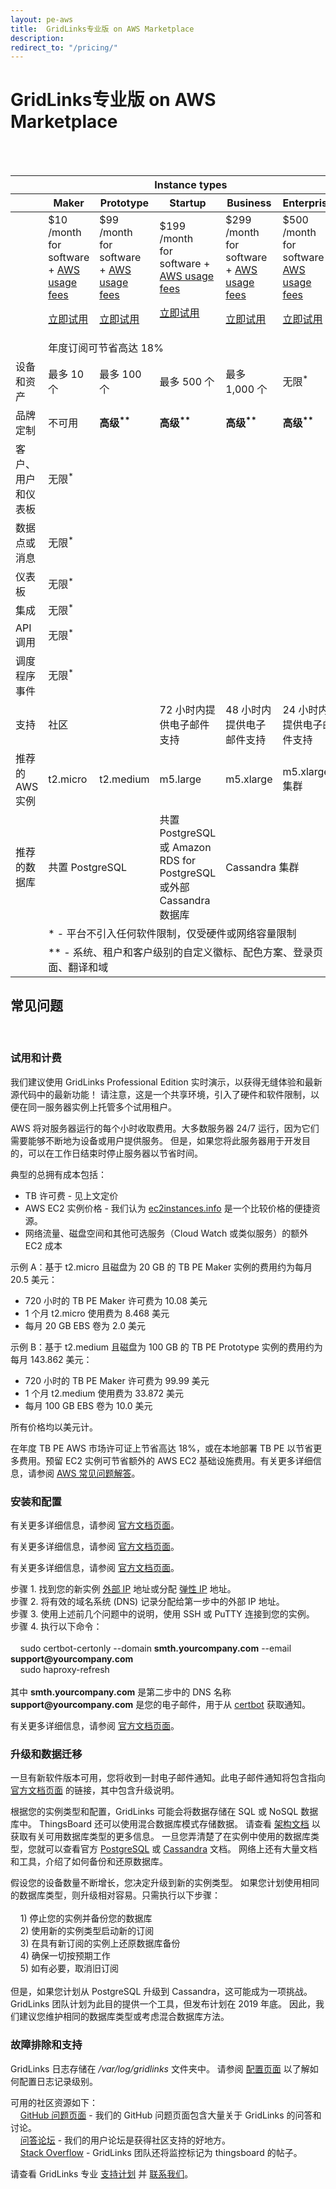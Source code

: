 ```yaml
---
layout: pe-aws
title:  GridLinks专业版 on AWS Marketplace
description: 
redirect_to: "/pricing/"
---
```


#  GridLinks专业版 on AWS Marketplace

<br>
<br>
<div id="pe-aws-pricing">
    <table>
        <thead>
            <tr>
                <th></th>
                <th colspan="5"><div class="instance-type-header">Instance types</div></th>
            </tr>
            <tr>
                <th></th>
                <th class="bottom-shadow"><div class="instance-type-header">Maker</div></th>
                <th class="bottom-shadow"><div class="instance-type-header">Prototype</div></th>
                <th class="bottom-shadow"><div class="instance-type-header">Startup</div></th>
                <th class="bottom-shadow"><div class="instance-type-header">Business</div></th>
                <th class="bottom-shadow"><div class="instance-type-header">Enterprise</div></th>
            </tr>
        </thead>
        <tbody>
            <tr class="price">
                <td></td>
                <td>
                    <div class="price-cell">
                        <div class="price">$10</div>
                        <div>/month</div>
                        <div class="price-desc">for software + <a href="javascript:void(0);" onClick="openAwsFaqNode('what-is-the-total-cost-of-ownership-tco-for-my-tb-pe-instance')">AWS usage fees</a></div>
                        <p><a href="/products/thingsboard-pe/install/aws/?instance=maker" class="button">立即试用</a></p>
                    </div>
                </td>
                <td>
                    <div class="price-cell">
                        <div class="price">$99</div>
                        <div>/month</div>
                        <div class="price-desc">for software + <a href="javascript:void(0);" onClick="openAwsFaqNode('what-is-the-total-cost-of-ownership-tco-for-my-tb-pe-instance')">AWS usage fees</a></div>
                        <p><a href="/products/thingsboard-pe/install/aws/?instance=prototype" class="button">立即试用</a></p>
                    </div>
                </td>
                <td>
                    <div class="price-cell">
                        <div class="price">$199</div>
                        <div>/month</div>
                        <div class="price-desc">for software + <a href="javascript:void(0);" onClick="openAwsFaqNode('what-is-the-total-cost-of-ownership-tco-for-my-tb-pe-instance')">AWS usage fees</a></div>
                        <p><a href="/products/thingsboard-pe/install/aws/?instance=startup" class="button">立即试用</a></p>
                    </div>
                </td>
                <td>
                    <div class="price-cell">
                        <div class="price">$299</div>
                        <div>/month</div>
                        <div class="price-desc">for software + <a href="javascript:void(0);" onClick="openAwsFaqNode('what-is-the-total-cost-of-ownership-tco-for-my-tb-pe-instance')">AWS usage fees</a></div>
                        <p><a href="/products/thingsboard-pe/install/aws/?instance=business" class="button">立即试用</a></p>           
                    </div>
                </td>
                <td>
                    <div class="price-cell">
                        <div class="price">$500</div>
                        <div>/month</div>
                        <div class="price-desc">for software + <a href="javascript:void(0);" onClick="openAwsFaqNode('what-is-the-total-cost-of-ownership-tco-for-my-tb-pe-instance')">AWS usage fees</a></div>
                        <p><a href="/products/thingsboard-pe/install/aws/?instance=enterprise" class="button">立即试用</a></p>
                    </div>
                </td>
            </tr>
            <tr class="yearly-sub">
                <td></td>
                <td colspan="5"><div class="yearly-sub-cell">年度订阅可节省高达 18%</div></td>
            </tr>
            <tr>
                <td>设备和资产</td>
                <td>最多 10 个</td>
                <td>最多 100 个</td>
                <td>最多 500 个</td>
                <td>最多 1,000 个</td>
                <td>无限<sup>*</sup></td>
            </tr>
            <tr>
                <td>品牌定制</td>
                <td>不可用</td>
                <td><b>高级<sup>**</sup></b></td>
                <td><b>高级<sup>**</sup></b></td>
                <td><b>高级<sup>**</sup></b></td>
                <td><b>高级<sup>**</sup></b></td>
            </tr>            
            <tr>
                <td>客户、用户和仪表板</td>
                <td colspan="5">无限<sup>*</sup></td>
            </tr>
            <tr>
                <td>数据点或消息</td>
                <td colspan="5">无限<sup>*</sup></td>
            </tr>
            <tr>
                <td>仪表板</td>
                <td colspan="5">无限<sup>*</sup></td>            
            </tr>
            <tr>
                <td>集成</td>
                <td colspan="5">无限<sup>*</sup></td>
            </tr>
            <tr>
                <td>API 调用</td>
                <td colspan="5">无限<sup>*</sup></td>
            </tr>
            <tr>
                <td>调度程序事件</td>
                <td colspan="5">无限<sup>*</sup></td>
            </tr>
            <tr>
                <td>支持</td>
                <td colspan="2">社区</td>
                <td>72 小时内提供电子邮件支持</td>
                <td>48 小时内提供电子邮件支持</td>
                <td>24 小时内提供电子邮件支持</td>
            </tr>
            <tr>
                <td>推荐的 AWS 实例</td>
                <td>t2.micro</td>
                <td>t2.medium</td>
                <td>m5.large</td>
                <td>m5.xlarge</td>
                <td>m5.xlarge 集群</td>
            </tr>
            <tr>
                <td>推荐的数据库</td>
                <td colspan="2">共置 PostgreSQL</td>
                <td>共置 PostgreSQL 或 Amazon RDS for PostgreSQL 或外部 Cassandra 数据库</td>
                <td colspan="2">Cassandra 集群</td>
            </tr>
            <tr>
                <td></td>
                <td class="note" colspan="5">* - 平台不引入任何软件限制，仅受硬件或网络容量限制</td>
            </tr>
            <tr>
                <td></td>
                <td class="note" colspan="5">** - 系统、租户和客户级别的自定义徽标、配色方案、登录页面、翻译和域</td>
            </tr>
        </tbody>
    </table>
    <div class="bottom-background"></div>
</div>

## 常见问题

<br>

<div class="pi-accordion">
    <h3 id="trial--billing">试用和计费</h3>    
    <div class="item" data-tag="h4" data-item-id="what-does-free-trial-mean" data-title="如何启用免费试用？">
        <div class="container">
            <p>
                我们建议使用 GridLinks Professional Edition 实时演示，以获得无缝体验和最新源代码中的最新功能！
                请注意，这是一个共享环境，引入了硬件和软件限制，以便在同一服务器实例上托管多个试用租户。  
            </p>    
        </div>    
    </div>
    <div class="item" data-tag="h4" data-item-id="what-does-hourly-charges-mean" data-title="“按小时计费”是什么意思？">
        <div class="container">
            <p>
                AWS 将对服务器运行的每个小时收取费用。大多数服务器 24/7 运行，因为它们需要能够不断地为设备或用户提供服务。
                但是，如果您将此服务器用于开发目的，可以在工作日结束时停止服务器以节省时间。
            </p>    
        </div>    
    </div>
    <div class="item" data-tag="h4" data-item-id="what-is-the-total-cost-of-ownership-tco-for-my-tb-pe-instance" data-title="我的 TB PE 实例的总拥有成本 (TCO) 是多少？">
        <div class="container">
            <p>典型的总拥有成本包括：</p>
            <ul>
                <li>TB 许可费 - 见上文定价</li>
                <li>AWS EC2 实例价格 - 我们认为 <a href="https://www.ec2instances.info/">ec2instances.info</a> 是一个比较价格的便捷资源。</li>
                <li>网络流量、磁盘空间和其他可选服务（Cloud Watch 或类似服务）的额外 EC2 成本</li>
            </ul>            
            <p>示例 A：基于 t2.micro 且磁盘为 20 GB 的 TB PE Maker 实例的费用约为每月 20.5 美元：</p>            
            <ul>
                <li>720 小时的 TB PE Maker 许可费为 10.08 美元</li>
                <li>1 个月 t2.micro 使用费为 8.468 美元</li>
                <li>每月 20 GB EBS 卷为 2.0 美元</li>
            </ul>             
            <p>示例 B：基于 t2.medium 且磁盘为 100 GB 的 TB PE Prototype 实例的费用约为每月 143.862 美元：</p>            
            <ul>
                <li>720 小时的 TB PE Maker 许可费为 99.99 美元</li>
                <li>1 个月 t2.medium 使用费为 33.872 美元</li>
                <li>每月 100 GB EBS 卷为 10.0 美元</li>
            </ul>
            <p>所有价格均以美元计。</p>
        </div>    
    </div>
    <div class="item" data-tag="h4" data-item-id="what-saving-options-are-available" data-title="有哪些节省选项？">
        <div class="container">
            <p>
                在年度 TB PE AWS 市场许可证上节省高达 18%，或在本地部署 TB PE 以节省更多费用。预留 EC2 实例可节省额外的 AWS EC2 基础设施费用。有关更多详细信息，请参阅 <a href="https://aws.amazon.com/marketplace/help/buyer-annual-subscription">AWS 常见问题解答</a>。
            </p>    
        </div>    
    </div>
    <h3 id="installation--configuration">安装和配置</h3>
    <div class="item" data-tag="h4" data-item-id="how-do-i-install-tb-pe-on-aws" data-title="如何在 AWS 市场上安装 TB PE？">
        <div class="container">
            <p>
                有关更多详细信息，请参阅 <a href="/docs/user-guide/install/pe/aws-marketplace/">官方文档页面</a>。
            </p>    
        </div>    
    </div>
    <div class="item" data-tag="h4" data-item-id="how-do-i-ssh-tb-pe-on-aws" data-title="如何使用 SSH 连接到我的新 TB PE 实例？">
        <div class="container">
            <p>
                有关更多详细信息，请参阅 <a href="https://docs.aws.amazon.com/AWSEC2/latest/UserGuide/AccessingInstancesLinux.html">官方文档页面</a>。
            </p>    
        </div>    
    </div>
    <div class="item" data-tag="h4" data-item-id="how-do-i-putty-tb-pe-on-aws" data-title="如何使用 PuTTY 连接到我的新 TB PE 实例？">
        <div class="container">
            <p>
                有关更多详细信息，请参阅 <a href="https://docs.aws.amazon.com/AWSEC2/latest/UserGuide/putty.html">官方文档页面</a>。
            </p>    
        </div>    
    </div>            
    <div class="item" data-tag="h4" data-item-id="how-do-i-https-tb-pe-on-aws" data-title="如何启用 HTTPS？">
        <div class="container">
            <p>
                步骤 1. 找到您的新实例 <a href="https://docs.aws.amazon.com/AWSEC2/latest/UserGuide/using-instance-addressing.html#concepts-public-addresses">外部 IP</a> 地址或分配 <a href="https://docs.aws.amazon.com/AWSEC2/latest/UserGuide/elastic-ip-addresses-eip.html">弹性 IP</a> 地址。<br>
                步骤 2. 将有效的域名系统 (DNS) 记录分配给第一步中的外部 IP 地址。<br>
                步骤 3. 使用上述前几个问题中的说明，使用 SSH 或 PuTTY 连接到您的实例。<br>
                步骤 4. 执行以下命令：<br><br>
                &nbsp;&nbsp;&nbsp;&nbsp;sudo certbot-certonly --domain <b>smth.yourcompany.com</b> --email <b>support@yourcompany.com</b><br>
                &nbsp;&nbsp;&nbsp;&nbsp;sudo haproxy-refresh<br><br>
                其中 <b>smth.yourcompany.com</b> 是第二步中的 DNS 名称<br>
                <b>support@yourcompany.com</b> 是您的电子邮件，用于从 <a href="https://certbot.eff.org/">certbot</a> 获取通知。   
            </p>    
        </div>    
    </div>
    <div class="item" data-tag="h4" data-item-id="how-do-i-configure-tb-pe-on-aws" data-title="如何配置我的 TB PE 实例？">
        <div class="container">
            <p>
                有关更多详细信息，请参阅 <a href="/docs/user-guide/install/config/">官方文档页面</a>。
            </p>    
        </div>    
    </div>    
    <h3 id="upgrades--data migration">升级和数据迁移</h3>
    <div class="item" data-tag="h4" data-item-id="how-do-i-upgrade-tb" data-title="如何为我的 TB PE 实例获取软件更新？">
        <div class="container">
            <p>
                一旦有新软件版本可用，您将收到一封电子邮件通知。此电子邮件通知将包含指向 <a href="/docs/user-guide/install/aws-marketplace-pe-upgrade/">官方文档页面</a> 的链接，其中包含升级说明。
            </p>    
        </div>    
    </div>
    <div class="item" data-tag="h4" data-item-id="how-do-i-backup-db" data-title="如何备份我的数据库？">
        <div class="container">
            <p>
                根据您的实例类型和配置，GridLinks 可能会将数据存储在 SQL 或 NoSQL 数据库中。
                ThingsBoard 还可以使用混合数据库模式存储数据。
                请查看 <a href="/docs/reference/#sql-vs-nosql-vs-hybrid-database-approach">架构文档</a> 以获取有关可用数据库类型的更多信息。
                一旦您弄清楚了在实例中使用的数据库类型，您就可以查看官方 <a href="https://www.postgresql.org/docs/9.1/backup.html">PostgreSQL</a> 或 <a href="https://docs.datastax.com/en/cassandra/3.0/cassandra/operations/opsBackupRestore.html">Cassandra</a> 文档。
                网络上还有大量文档和工具，介绍了如何备份和还原数据库。  
            </p>    
        </div>    
    </div>
    <div class="item" data-tag="h4" data-item-id="how-do-i-upgrade-instance-type" data-title="如何升级我的实例类型？">
        <div class="container">
            <p>
                假设您的设备数量不断增长，您决定升级到新的实例类型。
                如果您计划使用相同的数据库类型，则升级相对容易。只需执行以下步骤：<br><br>
                &nbsp;&nbsp;&nbsp;&nbsp;1) 停止您的实例并备份您的数据库<br>
                &nbsp;&nbsp;&nbsp;&nbsp;2) 使用新的实例类型启动新的订阅<br>
                &nbsp;&nbsp;&nbsp;&nbsp;3) 在具有新订阅的实例上还原数据库备份<br>
                &nbsp;&nbsp;&nbsp;&nbsp;4) 确保一切按预期工作<br>
                &nbsp;&nbsp;&nbsp;&nbsp;5) 如有必要，取消旧订阅<br><br>
                但是，如果您计划从 PostgreSQL 升级到 Cassandra，这可能成为一项挑战。
                GridLinks 团队计划为此目的提供一个工具，但发布计划在 2019 年底。
                因此，我们建议您维护相同的数据库类型或考虑混合数据库方法。  
            </p>    
        </div>    
    </div>                    
    <h3 id="troubleshooting--support">故障排除和支持</h3>
    <div class="item" data-tag="h4" data-item-id="how-do-i-find-logs-tb" data-title="我的 GridLinks 实例日志在哪里？">
        <div class="container">
            <p>
                GridLinks 日志存储在 <i>/var/log/gridlinks</i> 文件夹中。
                请参阅 <a href="/docs/user-guide/install/config/#logging">配置页面</a> 以了解如何配置日志记录级别。
            </p>    
        </div>    
    </div>
    <div class="item" data-tag="h4" data-item-id="how-do-i-get-free-help-tb" data-title="如何从社区获得帮助？">
        <div class="container">
            <p>
                可用的社区资源如下：<br>
                &nbsp;&nbsp;&nbsp;&nbsp;<a href="https://github.com/thingsboard/thingsboard/issues">GitHub 问题页面</a> - 我们的 GitHub 问题页面包含大量关于 GridLinks 的问答和讨论。<br>
                &nbsp;&nbsp;&nbsp;&nbsp;<a href="https://groups.google.com/forum/#!forum/thingsboard">问答论坛</a> - 我们的用户论坛是获得社区支持的好地方。<br>
                &nbsp;&nbsp;&nbsp;&nbsp;<a href="https://stackoverflow.com/questions/tagged/thingsboard">Stack Overflow</a> - GridLinks 团队还将监控标记为 thingsboard 的帖子。 
            </p>    
        </div>    
    </div>
    <div class="item" data-tag="h4" data-item-id="how-do-i-get-free-help-tb" data-title="如何获得专业支持？">
        <div class="container">
            <p>
                请查看 GridLinks 专业 <a href="/docs/services/support/">支持计划</a> 并 <a href="/docs/contact-us/">联系我们</a>。
            </p>    
        </div>    
    </div>                            
</div>